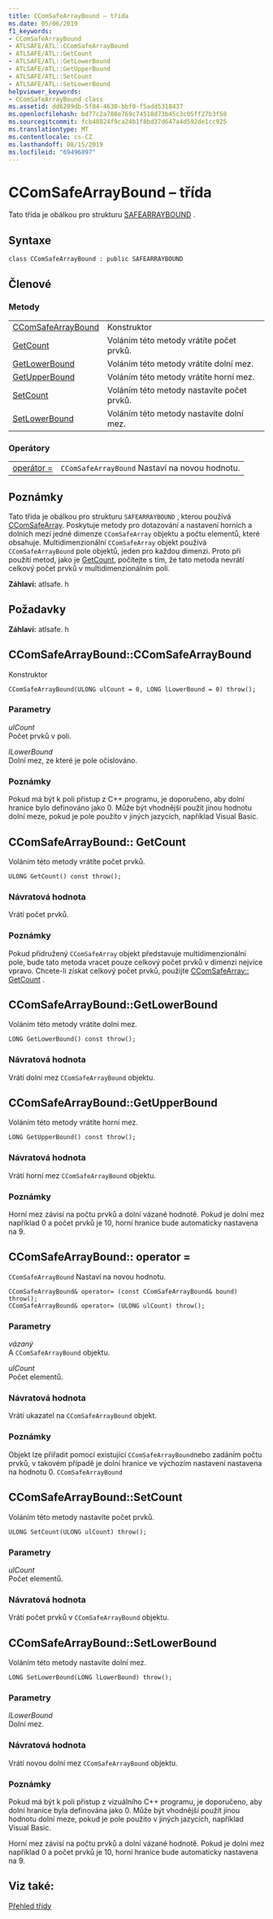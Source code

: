 ```yaml
---
title: CComSafeArrayBound – třída
ms.date: 05/06/2019
f1_keywords:
- CComSafeArrayBound
- ATLSAFE/ATL::CComSafeArrayBound
- ATLSAFE/ATL::GetCount
- ATLSAFE/ATL::GetLowerBound
- ATLSAFE/ATL::GetUpperBound
- ATLSAFE/ATL::SetCount
- ATLSAFE/ATL::SetLowerBound
helpviewer_keywords:
- CComSafeArrayBound class
ms.assetid: dd6299db-5f84-4630-bbf0-f5add5318437
ms.openlocfilehash: bd77c2a788e769c74518d73b45c3c05ff27b3f58
ms.sourcegitcommit: fcb48824f9ca24b1f8bd37d647a4d592de1cc925
ms.translationtype: MT
ms.contentlocale: cs-CZ
ms.lasthandoff: 08/15/2019
ms.locfileid: "69496897"
---
```

# <a name="ccomsafearraybound-class"></a>CComSafeArrayBound – třída

Tato třída je obálkou pro strukturu [SAFEARRAYBOUND](/windows/win32/api/oaidl/ns-oaidl-tagsafearraybound) .

## <a name="syntax"></a>Syntaxe

```
class CComSafeArrayBound : public SAFEARRAYBOUND
```

## <a name="members"></a>Členové

### <a name="methods"></a>Metody

|||
|-|-|
|[CComSafeArrayBound](#ccomsafearraybound)|Konstruktor|
|[GetCount](#getcount)|Voláním této metody vrátíte počet prvků.|
|[GetLowerBound](#getlowerbound)|Voláním této metody vrátíte dolní mez.|
|[GetUpperBound](#getupperbound)|Voláním této metody vrátíte horní mez.|
|[SetCount](#setcount)|Voláním této metody nastavíte počet prvků.|
|[SetLowerBound](#setlowerbound)|Voláním této metody nastavíte dolní mez.|

### <a name="operators"></a>Operátory

|||
|-|-|
|[operátor =](#operator_eq)|`CComSafeArrayBound` Nastaví na novou hodnotu.|

## <a name="remarks"></a>Poznámky

Tato třída je obálkou pro strukturu `SAFEARRAYBOUND` , kterou používá [CComSafeArray](../../atl/reference/ccomsafearray-class.md). Poskytuje metody pro dotazování a nastavení horních a dolních mezí jedné dimenze `CComSafeArray` objektu a počtu elementů, které obsahuje. Multidimenzionální `CComSafeArray` objekt používá `CComSafeArrayBound` pole objektů, jeden pro každou dimenzi. Proto při použití metod, jako je [GetCount](#getcount), počítejte s tím, že tato metoda nevrátí celkový počet prvků v multidimenzionálním poli.

**Záhlaví:** atlsafe. h

## <a name="requirements"></a>Požadavky

**Záhlaví:** atlsafe. h

##  <a name="ccomsafearraybound"></a>CComSafeArrayBound::CComSafeArrayBound

Konstruktor

```
CComSafeArrayBound(ULONG ulCount = 0, LONG lLowerBound = 0) throw();
```

### <a name="parameters"></a>Parametry

*ulCount*<br/>
Počet prvků v poli.

*lLowerBound*<br/>
Dolní mez, ze které je pole očíslováno.

### <a name="remarks"></a>Poznámky

Pokud má být k poli přistup z C++ programu, je doporučeno, aby dolní hranice bylo definováno jako 0. Může být vhodnější použít jinou hodnotu dolní meze, pokud je pole použito v jiných jazycích, například Visual Basic.

##  <a name="getcount"></a>CComSafeArrayBound:: GetCount

Voláním této metody vrátíte počet prvků.

```
ULONG GetCount() const throw();
```

### <a name="return-value"></a>Návratová hodnota

Vrátí počet prvků.

### <a name="remarks"></a>Poznámky

Pokud přidružený `CComSafeArray` objekt představuje multidimenzionální pole, bude tato metoda vracet pouze celkový počet prvků v dimenzi nejvíce vpravo. Chcete-li získat celkový počet prvků, použijte [CComSafeArray:: GetCount](../../atl/reference/ccomsafearray-class.md#getcount) .

##  <a name="getlowerbound"></a>CComSafeArrayBound::GetLowerBound

Voláním této metody vrátíte dolní mez.

```
LONG GetLowerBound() const throw();
```

### <a name="return-value"></a>Návratová hodnota

Vrátí dolní mez `CComSafeArrayBound` objektu.

##  <a name="getupperbound"></a>CComSafeArrayBound::GetUpperBound

Voláním této metody vrátíte horní mez.

```
LONG GetUpperBound() const throw();
```

### <a name="return-value"></a>Návratová hodnota

Vrátí horní mez `CComSafeArrayBound` objektu.

### <a name="remarks"></a>Poznámky

Horní mez závisí na počtu prvků a dolní vázané hodnotě. Pokud je dolní mez například 0 a počet prvků je 10, horní hranice bude automaticky nastavena na 9.

##  <a name="operator_eq"></a>CComSafeArrayBound:: operator =

`CComSafeArrayBound` Nastaví na novou hodnotu.

```
CComSafeArrayBound& operator= (const CComSafeArrayBound& bound) throw();
CComSafeArrayBound& operator= (ULONG ulCount) throw();
```

### <a name="parameters"></a>Parametry

*vázaný*<br/>
A `CComSafeArrayBound` objektu.

*ulCount*<br/>
Počet elementů.

### <a name="return-value"></a>Návratová hodnota

Vrátí ukazatel na `CComSafeArrayBound` objekt.

### <a name="remarks"></a>Poznámky

Objekt lze přiřadit pomocí existující `CComSafeArrayBound`nebo zadáním počtu prvků, v takovém případě je dolní hranice ve výchozím nastavení nastavena na hodnotu 0. `CComSafeArrayBound`

##  <a name="setcount"></a>CComSafeArrayBound::SetCount

Voláním této metody nastavíte počet prvků.

```
ULONG SetCount(ULONG ulCount) throw();
```

### <a name="parameters"></a>Parametry

*ulCount*<br/>
Počet elementů.

### <a name="return-value"></a>Návratová hodnota

Vrátí počet prvků v `CComSafeArrayBound` objektu.

##  <a name="setlowerbound"></a>CComSafeArrayBound::SetLowerBound

Voláním této metody nastavíte dolní mez.

```
LONG SetLowerBound(LONG lLowerBound) throw();
```

### <a name="parameters"></a>Parametry

*lLowerBound*<br/>
Dolní mez.

### <a name="return-value"></a>Návratová hodnota

Vrátí novou dolní mez `CComSafeArrayBound` objektu.

### <a name="remarks"></a>Poznámky

Pokud má být k poli přistup z vizuálního C++ programu, je doporučeno, aby dolní hranice byla definována jako 0. Může být vhodnější použít jinou hodnotu dolní meze, pokud je pole použito v jiných jazycích, například Visual Basic.

Horní mez závisí na počtu prvků a dolní vázané hodnotě. Pokud je dolní mez například 0 a počet prvků je 10, horní hranice bude automaticky nastavena na 9.

## <a name="see-also"></a>Viz také:

[Přehled třídy](../../atl/atl-class-overview.md)
